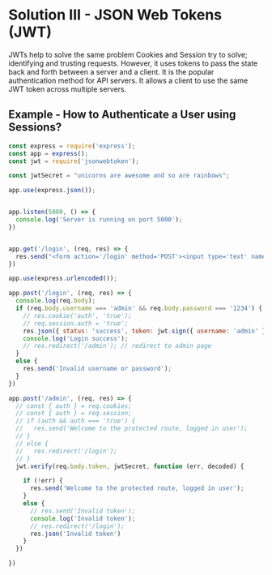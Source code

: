 # Solution III - JSON Web Tokens (JWT)
JWTs help to solve the same problem Cookies and Session try to solve; identifying and trusting requests. However, it uses tokens to pass the state back and forth between a server and a client. It is the popular authentication method for API servers. It allows a client to use the same JWT token across multiple servers.

## Example - How to Authenticate a User using Sessions?

```js
const express = require('express');
const app = express();
const jwt = require('jsonwebtoken');

const jwtSecret = "unicorns are awesome and so are rainbows";

app.use(express.json());


app.listen(5000, () => {
  console.log('Server is running on port 5000');
})


app.get('/login', (req, res) => {
  res.send("<form action='/login' method='POST'><input type='text' name='username' value='admin' placeholder='username'><input type='password' name='password' value='1234' placeholder='password'><button type='submit'>Login</button></form>");
})

app.use(express.urlencoded());

app.post('/login', (req, res) => {
  console.log(req.body);
  if (req.body.username === 'admin' && req.body.password === '1234') {
    // res.cookie('auth', 'true');
    // req.session.auth = 'true';
    res.json({ status: 'success', token: jwt.sign({ username: 'admin' }, jwtSecret) });
    console.log('Login success');
    // res.redirect('/admin'); // redirect to admin page
  }
  else {
    res.send('Invalid username or password');
  }
})

app.post('/admin', (req, res) => {
  // const { auth } = req.cookies;
  // const { auth } = req.session;
  // if (auth && auth === 'true') {
  //   res.send('Welcome to the protected route, logged in user');
  // }
  // else {
  //   res.redirect('/login');
  // }
  jwt.verify(req.body.token, jwtSecret, function (err, decoded) {

    if (!err) {
      res.send('Welcome to the protected route, logged in user');
    }
    else {
      // res.send('Invalid token');
      console.log('Invalid token');
      // res.redirect('/login');
      res.json('Invalid token')
    }
  })

})
```